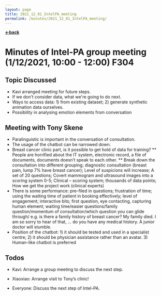 ```yaml
---
layout: page
title: 2021_12_01_IntelPA_meeting
permalink: /minutes/2021_12_01_IntelPA_meeting/
---
```


[**<-back**](/minutes)  

# Minutes of Intel-PA group meeting (1/12/2021, 10:00 - 12:00) F304


## Topic Discussed
* Kavi arranged meeting for future steps.
* If we don't consider data, what we're going to do next. 
* Ways to access data: 1) from existing dataset; 2) generate synthetic animation data ourselves.
* Possibility in analysing emotion elements from conversation

## Meeting with Tony Skene
* Paralinguistic is important in the conversation of consultation.
* The usage of the chatbot can be narrowed down. 
* Breast cancer clinic part, is it possible to get hold of data for training?
** People are horrified about the IT system, electronic record, a file of documents, documents doesn’t speak to each other. 
** Break down the consultation into different grouping; diagnostic consultation (breast pain, lump 7% have breast cancer); Level of suspicions will increase; A set of 20 questions; Covert mammogram and ultrasound images into a scoring system 0-5; Clinical – scoring system; thousands of data points; How we get the project work (clinical experts) 
* There is some performance: pre-filed in questions; frustration of time; using the waiting time of patient in booking effectively; level of engagement; interactive bits; first question, eye contacting, capturing human element; waiting time/easier questions/family question/momentum of consultation/which question you can glide through/ e.g. is there a family history of breast cancer? My family died. I am so sorry to hear of that, … do you have any medical history. A junior doctor will stumble. 
* Position of the chatbot: 1) it should be tested and used in a specialist centre; 2) it should be physician assistance rather than an avatar. 3) Human-like chatbot is preferred


## Todos

* Kavi: Arrange a group meeting to discuss the next step. 

* Xiaoxiao: Arrange visit to Tony’s clinic!

* Everyone: Discuss the next step of Intel-PA.


